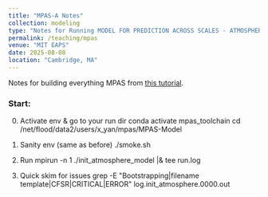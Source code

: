 ```yaml
---
title: "MPAS-A Notes"
collection: modeling
type: "Notes for Running MODEL FOR PREDICTION ACROSS SCALES - ATMOSPHERE"
permalink: /teaching/mpas
venue: "MIT EAPS"
date: 2025-08-08
location: "Cambridge, MA"
---
```


Notes for building everything MPAS from [this tutorial](https://www2.mmm.ucar.edu/projects/mpas/tutorial/Boulder2019/index.html).

### Start:
0) Activate env & go to your run dir
conda activate mpas_toolchain
cd /net/flood/data2/users/x_yan/mpas/MPAS-Model

1) Sanity env (same as before)
./smoke.sh 

4) Run
mpirun -n 1 ./init_atmosphere_model |& tee run.log

5) Quick skim for issues
grep -E "Bootstrapping|filename template|CFSR|CRITICAL|ERROR" log.init_atmosphere.0000.out



